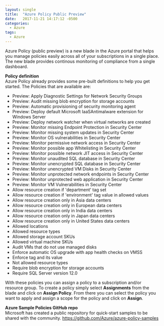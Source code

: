 ```yaml
---
layout: single
title:  "Azure Policy Public Preview"
date:   2017-11-21 14:17:12 -0500
categories:
  - Azure
tags:
  - Azure
---
```


Azure Policy (public preview) is a new blade in the Azure portal that helps you manage policies easily across all of your subscriptions in a single place. The new blade provides continous monitoring of compliance from a single dashboard.

**Policy definition** <br>
Azure Policy already provides some pre-built definitions to help you get started.
The Policies that are available are:
- Preview: Apply Diagnostic Settings for Network Security Groups
- Preview: Audit missing blob encryption for storage accounts
- Preview: Automatic provisioning of security monitoring agent
- Preview: Deploy default Microsoft IaaSAntimalware extension for Windows Server
- Preview: Deploy network watcher when virtual networks are created
- Preview: Monitor missing Endpoint Protection in Security Center
- Preview: Monitor missing system updates in Security Center
- Preview: Monitor OS vulnerabilities in Security Center
- Preview: Monitor permissive network access in Security Center
- Preview: Monitor possible app Whitelisting in Security Center
- Preview: Monitor possible network JIT access in Security Center
- Preview: Monitor unaudited SQL database in Security Center
- Preview: Monitor unencrypted SQL database in Security Center
- Preview: Monitor unencrypted VM Disks in Security Center
- Preview: Monitor unprotected network endpoints in Security Center
- Preview: Monitor unprotected web application in Security Center
- Preview: Monitor VM Vulnerabilities in Security Center
- Allow resource creation if 'department' tag set
- Allow resource creation if 'environment' tag value in allowed values
- Allow resource creation only in Asia data centers
- Allow resource creation only in European data centers
- Allow resource creation only in India data centers
- Allow resource creation only in Japan data centers
- Allow resource creation only in United States data centers
- Allowed locations
- Allowed resource types
- Allowed storage account SKUs
- Allowed virtual machine SKUs
- Audit VMs that do not use managed disks
- Enforce automatic OS upgrade with app health checks on VMSS
- Enforce tag and its value
- Not allowed resource types
- Require blob encryption for storage accounts
- Require SQL Server version 12.0

With these policies you can assign a policy to a subscription and/or resource group. To create a policy simply select **Assignments** from the blade and click on **Assign Policy**. From there you can select the policy you want to apply and assign a scope for the policy and click on **Assign**.

**Azure Sample Policies GitHub repo** <br>
Microsoft has created a public repository for quick-start samples to be shared with the community.
https://github.com/Azure/azure-policy-samples